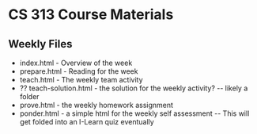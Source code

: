 # CS 313 Course Materials

## Weekly Files
* index.html - Overview of the week
* prepare.html - Reading for the week
* teach.html - The weekly team activity
* ?? teach-solution.html - the solution for the weekly activity? -- likely a folder
* prove.html - the weekly homework assignment
* ponder.html - a simple html for the weekly self assessment -- This will get folded into an I-Learn quiz eventually